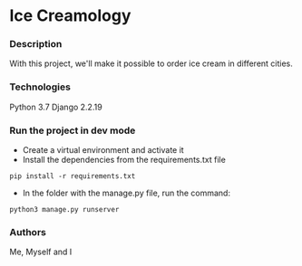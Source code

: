 # Ice Creamology
### Description
With this project, we'll make it possible to order ice cream in different cities.
### Technologies
Python 3.7
Django 2.2.19
### Run the project in dev mode
- Create a virtual environment and activate it
- Install the dependencies from the requirements.txt file
```
pip install -r requirements.txt
``` 
- In the folder with the manage.py file, run the command:
```
python3 manage.py runserver
```
### Authors
Me, Myself and I
